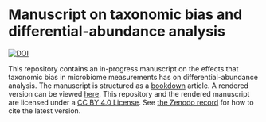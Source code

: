 # Manuscript on taxonomic bias and differential-abundance analysis

[![DOI](https://zenodo.org/badge/340487467.svg)](https://zenodo.org/badge/latestdoi/340487467)

This repository contains an in-progress manuscript on the effects that taxonomic bias in microbiome measurements has on differential-abundance analysis.
The manuscript is structured as a [bookdown](https://github.com/rstudio/bookdown) article.
A rendered version can be viewed [here](https://dat.mikemc.cc/).
This repository and the rendered manuscript are licensed under a [CC BY 4.0 License](https://creativecommons.org/licenses/by/4.0/).
See [the Zenodo record](https://doi.org/10.5281/zenodo.4552717) for how to cite the latest version.
